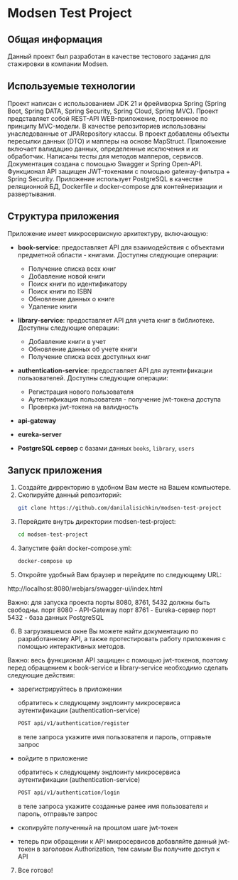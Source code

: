 # Modsen Test Project

## Общая информация
Данный проект был разработан в качестве тестового задания для стажировки в компании Modsen.

## Используемые технологии
Проект написан с использованием JDK 21 и фреймворка Spring (Spring Boot, Spring DATA, Spring Security, Spring Cloud, Spring MVC). Проект представляет собой REST-API WEB-приложение, построенное по принципу MVC-модели. В качестве репозиториев использованы унаследованные от JPARepository классы. В проект добавлены объекты пересылки данных (DTO) и мапперы на основе MapStruct. Приложение включает валидацию данных, определенные исключения и их обработчик. Написаны тесты для методов мапперов, сервисов. Документация создана с помощью Swagger и Spring Open-API. Функционал API защищен JWT-токенами с помощью gateway-фильтра + Spring Security. Приложение использует PostgreSQL в качестве реляционной БД, Dockerfile и docker-compose для контейнеризации и развертывания.

## Структура приложения
Приложение имеет микросервисную архитектуру, включающую:

- **book-service**: предоставляет API для взаимодействия с объектами предметной области - книгами. Доступны следующие операции:
    - Получение списка всех книг
    - Добавление новой книги
    - Поиск книги по идентификатору
    - Поиск книги по ISBN
    - Обновление данных о книге
    - Удаление книги

- **library-service**: предоставляет API для учета книг в библиотеке. Доступны следующие операции:
    - Добавление книги в учет
    - Обновление данных об учете книги
    - Получение списка всех доступных книг

- **authentication-service**: предоставляет API для аутентификации пользователей. Доступны следующие операции:
    - Регистрация нового пользователя
    - Аутентификация пользователя - получение jwt-токена доступа
    - Проверка jwt-токена на валидность
  
- **api-gateway**
- **eureka-server**
- **PostgreSQL сервер** с базами данных `books`, `library`, `users`

## Запуск приложения
1. Создайте дирректорию в удобном Вам месте на Вашем компьютере.
2. Скопируйте данный репозиторий:
   ```sh
   git clone https://github.com/danilalisichkin/modsen-test-project
3. Перейдите внутрь директории modsen-test-project:
   ```sh
   cd modsen-test-project
   ```
4. Запустите файл docker-compose.yml:
   ```sh
   docker-compose up
   ```
5. Откройте удобный Вам браузер и перейдите по следующему URL:

http://localhost:8080/webjars/swagger-ui/index.html

Важно: для запуска проекта порты 8080, 8761, 5432 должны быть свободны.
       порт 8080 - API-Gateway
       порт 8761 - Eureka-сервер
       порт 5432 - база данных PostgreSQL

6. В загрузившемся окне Вы можете найти документацию по разработанному API, а также протестировать работу приложения с помощью интерактивных методов.

Важно: весь функционал API защищен с помощью jwt-токенов, поэтому перед обращением к book-service и library-service необходимо сделать следующие действия:
- зарегистрируйтесь в приложении

  обратитесь к следующему эндпоинту микросервиса аутентификации (authentication-service)
   ```sh
   POST api/v1/authentication/register
   ```
  в теле запроса укажите имя пользователя и пароль, отправьте запрос
- войдите в приложение

  обратитесь к следующему эндпоинту микросервиса аутентификации (authentication-service)
   ```sh
   POST api/v1/authentication/login
   ```
  в теле запроса укажите созданные ранее имя пользователя и пароль, отправьте запрос
- скопируйте полученный на прошлом шаге jwt-токен
- теперь при обращении к API микросервисов добавляйте данный jwt-токен в заголовок Authorization, тем самым Вы получите доступ к API

7. Все готово!
